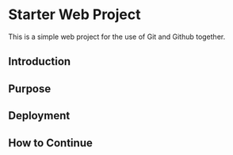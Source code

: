 # Starter Web Project

This is a simple web project for the use of Git and Github together.

## Introduction

## Purpose

## Deployment

## How to Continue
